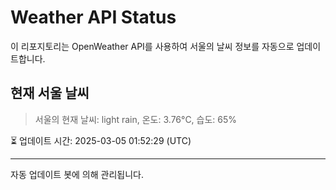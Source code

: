 
# Weather API Status

이 리포지토리는 OpenWeather API를 사용하여 서울의 날씨 정보를 자동으로 업데이트합니다.

## 현재 서울 날씨
> 서울의 현재 날씨: light rain, 온도: 3.76°C, 습도: 65%

⏳ 업데이트 시간: 2025-03-05 01:52:29 (UTC)

---
자동 업데이트 봇에 의해 관리됩니다.
